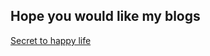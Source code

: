 ## Hope you would like my blogs

[Secret to happy life](https://prachiyadav31.github.io/blog/happiness/)


